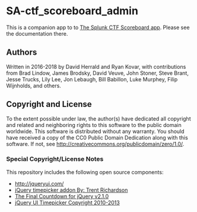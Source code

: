 # SA-ctf_scoreboard_admin

This is a companion app to to [The Splunk CTF Scoreboard app](https://github.com/splunk/SA-ctf_scoreboard). Please see the documentation there.

## Authors
Written in 2016-2018 by David Herrald and Ryan Kovar, with contributions from Brad Lindow, James Brodsky, David Veuve, John Stoner, Steve Brant, Jesse Trucks, Lily Lee, Jon Lebaugh, Bill Babillon, Luke Murphey, Filip Wijnholds, and others.

## Copyright and License
To the extent possible under law, the author(s) have dedicated
all copyright and related and neighboring rights to this software
to the public domain worldwide. This software is distributed
without any warranty. You should have received a copy of the CC0
Public Domain Dedication along with this software. If not, see
http://creativecommons.org/publicdomain/zero/1.0/.


### Special Copyright/License Notes

This repository includes the following open source components:
 * http://jqueryui.com/
 * [jQuery timepicker addon By: Trent Richardson](http://trentrichardson.com)
 * [The Final Countdown for jQuery v2.1.0](http://hilios.github.io/jQuery.countdown/)
 * [jQuery UI Timepicker Copyright 2010-2013](http://fgelinas.com/code/timepicker)
 
